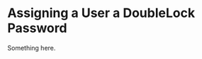 [title]: # (Assigning a User a DoubleLock Password)
[tags]: # (XXX)
[priority]: # (3609)
# Assigning a User a DoubleLock Password
Something here.
